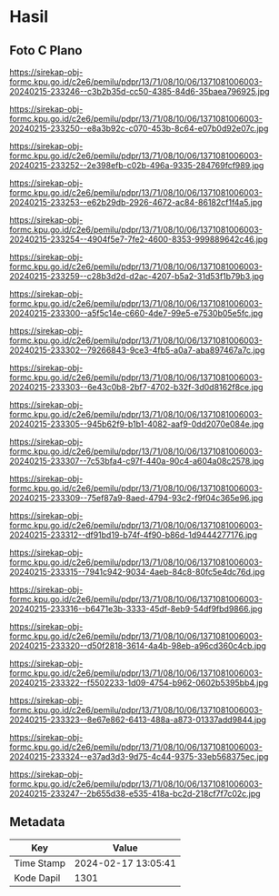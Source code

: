 # Hasil

## Foto C Plano

https://sirekap-obj-formc.kpu.go.id/c2e6/pemilu/pdpr/13/71/08/10/06/1371081006003-20240215-233246--c3b2b35d-cc50-4385-84d6-35baea796925.jpg

https://sirekap-obj-formc.kpu.go.id/c2e6/pemilu/pdpr/13/71/08/10/06/1371081006003-20240215-233250--e8a3b92c-c070-453b-8c64-e07b0d92e07c.jpg

https://sirekap-obj-formc.kpu.go.id/c2e6/pemilu/pdpr/13/71/08/10/06/1371081006003-20240215-233252--2e398efb-c02b-496a-9335-284769fcf989.jpg

https://sirekap-obj-formc.kpu.go.id/c2e6/pemilu/pdpr/13/71/08/10/06/1371081006003-20240215-233253--e62b29db-2926-4672-ac84-86182cf1f4a5.jpg

https://sirekap-obj-formc.kpu.go.id/c2e6/pemilu/pdpr/13/71/08/10/06/1371081006003-20240215-233254--4904f5e7-7fe2-4600-8353-999889642c46.jpg

https://sirekap-obj-formc.kpu.go.id/c2e6/pemilu/pdpr/13/71/08/10/06/1371081006003-20240215-233259--c28b3d2d-d2ac-4207-b5a2-31d53f1b79b3.jpg

https://sirekap-obj-formc.kpu.go.id/c2e6/pemilu/pdpr/13/71/08/10/06/1371081006003-20240215-233300--a5f5c14e-c660-4de7-99e5-e7530b05e5fc.jpg

https://sirekap-obj-formc.kpu.go.id/c2e6/pemilu/pdpr/13/71/08/10/06/1371081006003-20240215-233302--79266843-9ce3-4fb5-a0a7-aba897467a7c.jpg

https://sirekap-obj-formc.kpu.go.id/c2e6/pemilu/pdpr/13/71/08/10/06/1371081006003-20240215-233303--6e43c0b8-2bf7-4702-b32f-3d0d8162f8ce.jpg

https://sirekap-obj-formc.kpu.go.id/c2e6/pemilu/pdpr/13/71/08/10/06/1371081006003-20240215-233305--945b62f9-b1b1-4082-aaf9-0dd2070e084e.jpg

https://sirekap-obj-formc.kpu.go.id/c2e6/pemilu/pdpr/13/71/08/10/06/1371081006003-20240215-233307--7c53bfa4-c97f-440a-90c4-a604a08c2578.jpg

https://sirekap-obj-formc.kpu.go.id/c2e6/pemilu/pdpr/13/71/08/10/06/1371081006003-20240215-233309--75ef87a9-8aed-4794-93c2-f9f04c365e96.jpg

https://sirekap-obj-formc.kpu.go.id/c2e6/pemilu/pdpr/13/71/08/10/06/1371081006003-20240215-233312--df91bd19-b74f-4f90-b86d-1d9444277176.jpg

https://sirekap-obj-formc.kpu.go.id/c2e6/pemilu/pdpr/13/71/08/10/06/1371081006003-20240215-233315--7941c942-9034-4aeb-84c8-80fc5e4dc76d.jpg

https://sirekap-obj-formc.kpu.go.id/c2e6/pemilu/pdpr/13/71/08/10/06/1371081006003-20240215-233316--b6471e3b-3333-45df-8eb9-54df9fbd9866.jpg

https://sirekap-obj-formc.kpu.go.id/c2e6/pemilu/pdpr/13/71/08/10/06/1371081006003-20240215-233320--d50f2818-3614-4a4b-98eb-a96cd360c4cb.jpg

https://sirekap-obj-formc.kpu.go.id/c2e6/pemilu/pdpr/13/71/08/10/06/1371081006003-20240215-233322--f5502233-1d09-4754-b962-0602b5395bb4.jpg

https://sirekap-obj-formc.kpu.go.id/c2e6/pemilu/pdpr/13/71/08/10/06/1371081006003-20240215-233323--8e67e862-6413-488a-a873-01337add9844.jpg

https://sirekap-obj-formc.kpu.go.id/c2e6/pemilu/pdpr/13/71/08/10/06/1371081006003-20240215-233324--e37ad3d3-9d75-4c44-9375-33eb568375ec.jpg

https://sirekap-obj-formc.kpu.go.id/c2e6/pemilu/pdpr/13/71/08/10/06/1371081006003-20240215-233247--2b655d38-e535-418a-bc2d-218cf7f7c02c.jpg


## Metadata

| Key        | Value               |
| ---------- | ------------------- |
| Time Stamp | 2024-02-17 13:05:41 |
| Kode Dapil | 1301                |



